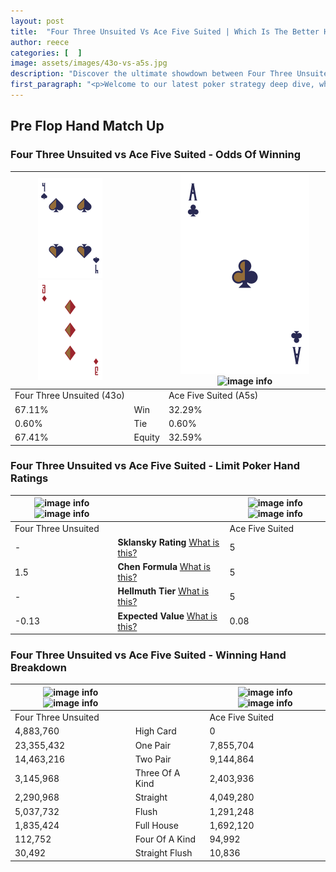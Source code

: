 ```yaml
---
layout: post
title:  "Four Three Unsuited Vs Ace Five Suited | Which Is The Better Hand In Poker? A Complete Guide"
author: reece
categories: [  ]
image: assets/images/43o-vs-a5s.jpg
description: "Discover the ultimate showdown between Four Three Unsuited and Ace Five Suited in poker! Uncover the odds, strategies, and scenarios where one hand triumphs over the other. Get ready to up your poker game with this thrilling analysis."
first_paragraph: "<p>Welcome to our latest poker strategy deep dive, where we're pitting two distinct hands against each other in a high-stakes showdown: Four Three Unsuited vs Ace Five Suited.</p><p>In the dynamic world of poker, every decision counts, and knowing which hand holds the upper hand is key to your success at the table.</p><p>In this article, we'll dissect these two hands, explore the scenarios where one dominates the other, and equip you with the knowledge to make strategic choices that can tip the odds in your favor.</p><p>Get ready to unravel the intriguing dynamics of these poker hands and elevate your game to new heights.</p>"
---
```




[comment]: # (sp0)

## Pre Flop Hand Match Up

<div class="table hand-ratings" markdown="1"> 



### Four Three Unsuited vs Ace Five Suited - Odds Of Winning


    
| ![image info](assets/images/hand1/4.png) ![image info](assets/images/hand1/3o.png) |  | ![image info](assets/images/hand2/a.png) ![image info](assets/images/hand2/5s.png) |
| -------- | -------- | -------- |
| Four Three Unsuited (43o) |  | Ace Five Suited (A5s) |
| 67.11% | Win | 32.29% |
| 0.60% | Tie | 0.60% |
| 67.41% | Equity | 32.59% |




[comment]: # (sp1)



### Four Three Unsuited vs Ace Five Suited - Limit Poker Hand Ratings


    
| ![image info](https://www.riverpairs.com/assets/images/hand1/4.png) ![image info](https://www.riverpairs.com/assets/images/hand1/3o.png) |  | ![image info](https://www.riverpairs.com/assets/images/hand2/a.png) ![image info](https://www.riverpairs.com/assets/images/hand2/5s.png) |
| -------- | -------- | -------- |
| Four Three Unsuited |  | Ace Five Suited |
| - | **Sklansky Rating** [What is this?](/sklansky-rating-explained) | 5 |
| 1.5 | **Chen Formula** [What is this?](/chen-formula-explained) | 5 |
| - | **Hellmuth Tier** [What is this?](/Hellmuth-tier-explained) | 5 |
| -0.13 | **Expected Value** [What is this?](/expected-value-explained) | 0.08 |




[comment]: # (sp2)



### Four Three Unsuited vs Ace Five Suited - Winning Hand Breakdown


    
| ![image info](https://www.riverpairs.com/assets/images/hand1/4.png) ![image info](https://www.riverpairs.com/assets/images/hand1/3o.png) |  | ![image info](https://www.riverpairs.com/assets/images/hand2/a.png) ![image info](https://www.riverpairs.com/assets/images/hand2/5s.png) |
| -------- | -------- | -------- |
| Four Three Unsuited |  | Ace Five Suited |
| 4,883,760 | High Card | 0 |
| 23,355,432 | One Pair | 7,855,704 |
| 14,463,216 | Two Pair | 9,144,864 |
| 3,145,968 | Three Of A Kind | 2,403,936 |
| 2,290,968 | Straight | 4,049,280 |
| 5,037,732 | Flush | 1,291,248 |
| 1,835,424 | Full House | 1,692,120 |
| 112,752 | Four Of A Kind | 94,992 |
| 30,492 | Straight Flush | 10,836 |




[comment]: # (sp3)



</div>

[comment]: # (sp4)



[comment]: # (sp5)

